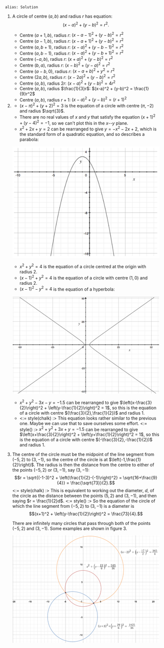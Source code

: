 ````
alias: Solution
````

1. A circle of centre $(a,b)$ and radius $r$ has equation: 
$$(x-a)^2 + (y-b)^2 = r^2.$$

	* Centre $(a+1,b)$, radius $r$: $(x-a-1)^2 + (y-b)^2 = r^2$ 
	* Centre $(a-1,b)$, radius $r$: $(x-a+1)^2 + (y-b)^2 = r^2$ 
	* Centre $(a,b+1)$, radius $r$: $(x-a)^2 + (y-b-1)^2 = r^2$ 
	* Centre $(a,b-1)$, radius $r$: $(x-a)^2 + (y-b+1)^2 = r^2$
	* Centre $(-a,b)$, radius $r$: $(x+a)^2 + (y-b)^2 = r^2$
	* Centre $(b,a)$, radius $r$: $(x-b)^2 + (y-a)^2 = r^2$
	* Centre $(a-b,0)$, radius $r$: $(x-a+b)^2 + y^2 = r^2$
	* Centre $(2a,b)$, radius $r$: $(x-2a)^2 + (y-b)^2 = r^2$
	* Centre $(a,b)$, radius $2r$: $(x-a)^2 + (y-b)^2 = 4r^2$
	* Centre $(a,b)$, radius $\frac{1}{3}r$: $(x-a)^2 + (y-b)^2 = \frac{1}{9}r^2$
	* Centre $(a,b)$, radius $r+1$: $(x-a)^2 + (y-b)^2 = (r+1)^2$

2.  * $(x-\pi)^2 + (y+2)^2 = 3$ is the equation of a circle with centre $(\pi,-2)$ and radius $\sqrt{3}$.
    * There are no real values of $x$ and $y$ that satisfy the equation $(x+1)^2 + (y-4)^2 = -1$, so we can't plot this in the $x$--$y$ plane.
    * $x^2 + 2x + y = 2$ can be rearranged to give $y = -x^2-2x+2$, which is the standard form of a quadratic equation, and so describes a parabola:
	
    ![Figure 1](figure1.png)

    * $x^2 + y^2 = 4$ is the equation of a circle centred at the origin with radius $2$.
    * $(x-1)^2 + y^2 = 4$ is the equation of a circle with centre $(1,0)$ and radius $2$.
    * $(x-1)^2 - y^2 = 4$ is the equation of a hyperbola:
	
    ![Figure 2](figure2.png)
    
    * $x^2 + y^2 - 3x - y = -1.5$ can be rearranged to give $\left(x-\frac{3}{2}\right)^2 + \left(y-\frac{1}{2}\right)^2 = 1$, so this is the equation of a circle with centre $(\frac{3}{2},\frac{1}{2})$ and radius $1$.
    * <:= style(chalk) :>
    This equation looks rather similar to the previous one.  Maybe we can use that to save ourselves some effort.
    <:= style() :>
	  $x^2 + y^2 + 3x + y = -1.5$ can be rearranged to give $\left(x+\frac{3}{2}\right)^2 + \left(y+\frac{1}{2}\right)^2 = 1$, so this is the equation of a circle with centre $(-\frac{3}{2},-\frac{1}{2})$ and radius $1$.

3. The centre of the circle must be the midpoint of the line segment from $(-5,2)$ to $(3,-1)$, so the centre of the circle is at $\left(-1,\frac{1}{2}\right)$.
The radius is then the distance from the centre to either of the points $(-5,2)$ or $(3,-1)$, say $(3,-1)$:
$$r = \sqrt{(-1-3)^2 + \left(\frac{1}{2}-(-1)\right)^2} = \sqrt{16+\frac{9}{4}} = \frac{\sqrt{73}}{2}.$$
<:= style(chalk) :>
This is equivalent to working out the diameter, $d$, of the circle as the distance between the points $(5,2)$ and $(3,-1)$, and then saying $r = \frac{1}{2}d$.
<:= style() :>
So the equation of the circle of which the line segment from $(-5,2)$ to $(3,-1)$ is a diameter is
$$(x+1)^2 + \left(y-\frac{1}{2}\right)^2 = \frac{73}{4}.$$

	There are infinitely many circles that pass through both of the points $(-5,2)$ and $(3,-1)$. Some examples are shown in figure 3.

    ![Figure 3](figure3.png)

<!--4. We shall consider the various numbers of points separately.

    ##### 2 points

    We demonstrated above that if we specify two (distinct) points, there is not a unique circle that passes through them---there are many circles that pass through both points. Now let these two (distinct) points be called $A$ and $B$. For both $A$ and $B$ to lie on a circle, the distance from the centre of the circle to each of $A$ and $B$ must be equal. So consider the perpendicular bisector of the line $AB$.

    ![Figure 4](figure4.png)

    The perpendicular bisector of $AB$ is the set of points equidistant from points $A$ and $B$, and so any point on this line can be the centre, $X$, of a circle passing through both $A$ and $B$ with radius $AX = BX$. As there are infinitely many points that lie on the perpendicular bisector, there are infinitely many circles that pass through both $A$ and $B$.

    * * *

    ##### 3 points

    Now take three (distinct) points, $A$, $B$ and $C$, that do not all lie on a straight line. For a circle to pass through all three points, the distance from the centre of the circle to each of the points $A$, $B$ and $C$ must be equal. Again, we know that the perpendicular bisector of the line $AB$ is the set of points equidistant from both $A$ and $B$, and similarly, the perpendicular bisector of the line $AC$ is the set of points equidistant from points $A$ and $C$. So the centre, $O$, of the circle that passes through all three points $A$, $B$ and $C$ must lie on both of these perpendicular bisectors.  (The centre $O$ is sometimes called the _circumcentre_ of the triangle $ABC$.)

    <:= style(chalk) :>
    $O$ must also lie on the perpendicular bisector of the line $BC$, but it's enough to consider just two perpendicular bisectors, because it turns out that the three perpendicular bisectors must meet at a single point.  Can you prove this?
    <:= style() :>  

    ![Figure 5](figure5.png)  

    As can be seen from the diagram, there is only one point of intersection between the two perpendicular bisectors. Therefore, there is only one circle that passes through all three points. i.e. this circle is unique.

    If the points $A$, $B$ and $C$ are collinear, then it is impossible to draw a circle that passes through all three points.

    * * *

    ##### More than 3 points

    If we specify more than three points then there is not necessarily a circle that passes through all the points because a circle is uniquely defined by three points (as shown above). Therefore, there is only a unique circle that passes through the given points if the remaining points all lie on the circle defined by the first three points.

    * * *

    ##### Example

    Find the equation of the unique circle that passes through the points $(1,3)$, $(-2,6)$, $(4,2)$. 
    
    We know from above that we can find the centre of the circle by finding the point of intersection of two perpendicular bisectors of lines joining pairs of points.
		
    First take the points $(1,3)$ and $(-2,6)$. The line segment joining these two points has gradient $-1$ and midpoint $\left(-\frac{1}{2},\frac{9}{2}\right)$. Therefore the perpendicular bisector of this line has equation $y = x + 5$.
		
    Now take the points $(1,3)$ and $(4,2)$. The line segment joining these two points has gradient $-\frac{1}{3}$ and midpoint $\left(\frac{5}{2},\frac{5}{2}\right)$. Therefore the perpendicular bisector of this line has equation $y = 3x - 5$.

    Now we want to find the point of intersection of these two lines.  Equating the two expressions for $y$ gives $$x + 5 = 3x - 5.$$

    Therefore $x = 5$ and $y = 10$.
	
    So the centre of the circle is $(5,10)$.
    
    To find the radius, we need to find the distance from the centre to any of the three points, say $(1,3)$. So $$r = \sqrt{(5-1)^2 + (10-3)^2} = \sqrt{65}.$$

    So the equation of the circle passing through the points $(1,3)$, $(-2,6)$, $(4,2)$ is $$(x-5)^2 + (y-10)^2 = 65.$$
	
    Of course, there are many other methods to find the equation of a circle through three points.
-->
